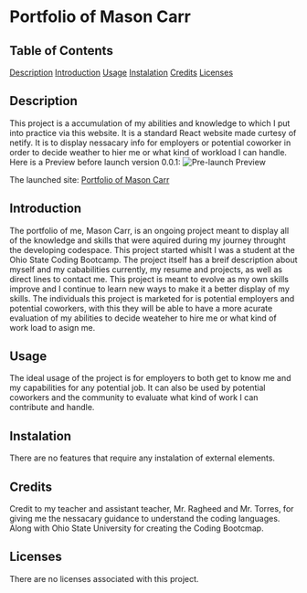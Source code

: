 # Portfolio of Mason Carr

## Table of Contents

[Description](#description)
[Introduction](#introduction)
[Usage](#usage)
[Instalation](#instalation)
[Credits](#credits)
[Licenses](#licenses)

## Description

This project is a accumulation of my abilities and knowledge to which I put into practice via this website. It is a standard React website made curtesy of netify. It is to display nessacary info for employers or potential coworker in order to decide weather to hier me or what kind of workload I can handle. Here is a Preview before launch version 0.0.1:
![Pre-launch Preview]()

The launched site: [Portfolio of Mason Carr](https://main--carr-portfolio.netlify.app/)

## Introduction

The portfolio of me, Mason Carr, is an ongoing project meant to display all of the knowledge and skills that were aquired during my journey throught the developing codespace. This project started whislt I was a student at the Ohio State Coding Bootcamp. The project itself has a breif description about myself and my cababilities currently, my resume and projects, as well as direct lines to contact me. This project is meant to evolve as my own skills improve and I continue to learn new ways to make it a better display of my skills. The individuals this project is marketed for is potential employers and potential coworkers, with this they will be able to have a more acurate evaluation of my abilities to decide weateher to hire me or what kind of work load to asign me.

## Usage

The ideal usage of the project is for employers to both get to know me and my capabilities for any potential job. It can also be used by potential coworkers and the community to evaluate what kind of work I can contribute and handle.

## Instalation

There are no features that require any instalation of external elements.

## Credits

Credit to my teacher and assistant teacher, Mr. Ragheed and Mr. Torres, for giving me the nessacary guidance to understand the coding languages. Along with Ohio State University for creating the Coding Bootcmap.

## Licenses

There are no licenses associated with this project.
